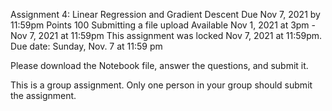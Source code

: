 Assignment 4: Linear Regression and Gradient Descent
Due Nov 7, 2021 by 11:59pm Points 100 Submitting a file upload Available Nov 1, 2021 at 3pm - Nov 7, 2021 at 11:59pm
This assignment was locked Nov 7, 2021 at 11:59pm.
Due date: Sunday, Nov. 7 at 11:59 pm

Please download the Notebook file, answer the questions, and submit it.

This is a group assignment. Only one person in your group should submit the assignment.